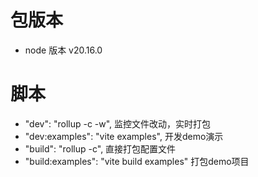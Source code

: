 # 包版本
- node 版本 v20.16.0

# 脚本
- "dev": "rollup -c -w", 监控文件改动，实时打包
- "dev:examples": "vite examples", 开发demo演示
- "build": "rollup -c", 直接打包配置文件
- "build:examples": "vite build examples" 打包demo项目